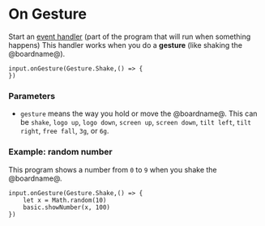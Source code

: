 # On Gesture

Start an [event handler](/reference/event-handler) (part of the
program that will run when something happens) This handler works when
you do a **gesture** (like shaking the @boardname@).

```sig
input.onGesture(Gesture.Shake,() => {
})
```

### Parameters

* ``gesture`` means the way you hold or move the @boardname@. This can be `shake`, `logo up`, `logo down`, `screen up`, `screen down`, `tilt left`, `tilt right`, `free fall`, `3g`, or `6g`.

### Example: random number

This program shows a number from `0` to `9` when you shake the @boardname@.

```blocks
input.onGesture(Gesture.Shake,() => {
    let x = Math.random(10)
    basic.showNumber(x, 100)
})
```

